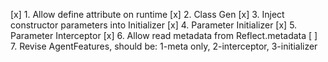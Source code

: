 [x] 1. Allow define attribute on runtime
[x] 2. Class Gen
[x] 3. Inject constructor parameters into Initializer
[x] 4. Parameter Initializer
[x] 5. Parameter Interceptor
[x] 6. Allow read metadata from Reflect.metadata
[ ] 7. Revise AgentFeatures, should be: 1-meta only, 2-interceptor, 3-initializer
